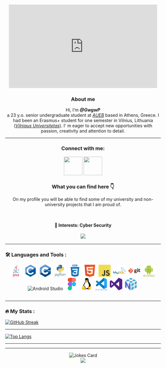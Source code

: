 <div id="header" align="center">
  <!-- <img src="https://media.giphy.com/media/3otOKtnGppPi5Q4hOw/giphy.gif"/>-->
  <!--<img src="https://user-images.githubusercontent.com/74038190/240906093-9be4d344-6782-461a-b5a6-32a07bf7b34e.gif" />-->
  <!--<img src="https://user-images.githubusercontent.com/74038190/248884004-af212da4-8588-4d7c-8400-16e56f2746a0.gif" height="400" width="900"/> -->
  <!--<img src="https://media.giphy.com/media/l4FGKcOu4bKzoHF6w/giphy.gif?cid=ecf05e4776u1x3s0vzycdvsywru63ysijpkyiez8s00lhgw3&ep=v1_gifs_search&rid=giphy.gif" height="400" width="900"> -->
  <div style="width:480px"><iframe allow="fullscreen" frameBorder="0" height="270" src="https://giphy.com/embed/OYZOPheyZZ3PTD4tig/video" width="480"></iframe></div>
  
</div>

<h3 align="center">About me</h3>

<p align="center">Hi, I’m <i><b>@GwgwP</b></i>
<br>a 23 y.o. senior undergraduate student at <i><a href="https://www.dept.aueb.gr/en/infotech-overview-en">AUEB</a></i> based in Athens, Greece. I had been an Erasmus+ student for one semester in Vilnius, Lithuania (<a href="https://mif.vu.lt/lt3/en/"><i>Vilniaus Universitetas</i></a>). I' m eager to accept new opportunities with passion, creativity and attention to detail.
</p>

---

<h3 align="center">Connect with me:</h3>
<p align="center">
   <a href="https://www.linkedin.com/in/georgia-petsa-/" target="_blank"><img src="https://user-images.githubusercontent.com/74038190/235294012-0a55e343-37ad-4b0f-924f-c8431d9d2483.gif" height="60" width="60" /></a>
   <a href="https://discordapp.com/users/678618870357164070" target="_blank"><img src="https://user-images.githubusercontent.com/74038190/235294015-47144047-25ab-417c-af1b-6746820a20ff.gif" height="60" width="60" /></a>
</p>

<h3 align="center">What you can find here 👇 </h3>

<p align="center"> On my profile you will be able to find some of my university and non-university projects that I am proud of.</p> 

<br>

<h4 align="center">
📖 Interests: Cyber Security</h4>

<div align="center">
<img src="https://user-images.githubusercontent.com/74038190/241765440-80728820-e06b-4f96-9c9e-9df46f0cc0a5.gif"/>
</div>

---

### :hammer_and_wrench: Languages and Tools :

<div align = "center">
  <img src="https://github.com/devicons/devicon/blob/master/icons/java/java-original-wordmark.svg" title="Java" alt="Java" width="40" height="40"/>&nbsp;
   <img src="https://github.com/devicons/devicon/blob/master/icons/c/c-original.svg" title="C" alt="C" width="40" height="40"/>&nbsp;
   <img src="https://github.com/devicons/devicon/blob/master/icons/cplusplus/cplusplus-original.svg" title="CPLUSPLUS" alt="CPP" width="40" height="40"/>&nbsp;
    <img src="https://github.com/devicons/devicon/blob/master/icons/python/python-original-wordmark.svg" title="Python" alt="Python" width="40" height="40"/>&nbsp;
  <img src="https://github.com/devicons/devicon/blob/master/icons/css3/css3-plain-wordmark.svg"  title="CSS3" alt="CSS" width="40" height="40"/>&nbsp;
  <img src="https://github.com/devicons/devicon/blob/master/icons/html5/html5-original.svg" title="HTML5" alt="HTML" width="40" height="40"/>&nbsp;
  <img src="https://github.com/devicons/devicon/blob/master/icons/javascript/javascript-original.svg" title="JavaScript" alt="JavaScript" width="40" height="40"/>&nbsp;
  <img src="https://github.com/devicons/devicon/blob/master/icons/mysql/mysql-original-wordmark.svg" title="MySQL"  alt="MySQL" width="40" height="40"/>&nbsp;
  <img src="https://github.com/devicons/devicon/blob/master/icons/git/git-original-wordmark.svg" title="Git" **alt="Git" width="40" height="40"/>&nbsp;
  <img src="https://github.com/devicons/devicon/blob/master/icons/android/android-plain-wordmark.svg" title="Android Studio" alt="Android Studio" width="40" height="40"/>&nbsp;
  <img src="https://camo.githubusercontent.com/eb70bafc8f5beedb0d5c21f25d000cef9d3374bcc4ec3680935ac05a1e90e928/68747470733a2f2f6d656469612e67697068792e636f6d2f6d656469612f694a5758784172325a613645744e32526f772f67697068792e676966" title="Android Studio" alt="Android Studio" width="40" height="40"/>&nbsp;
  <img src="https://github.com/devicons/devicon/blob/master/icons/figma/figma-original.svg" title="Figma" alt="Figma" width="40" height="40"/>&nbsp;
  <img src="https://github.com/devicons/devicon/blob/master/icons/linux/linux-original.svg" title="Linux" alt="Linux" width="40" height="40"/>&nbsp;
  <img src="https://github.com/devicons/devicon/blob/master/icons/vscode/vscode-original-wordmark.svg" title="Visual Studio Code" alt="VSCode" width="40" height="40"/>&nbsp;
  <img src="https://github.com/devicons/devicon/blob/master/icons/visualstudio/visualstudio-plain.svg" alt="Visual Studio" width="40" height="40"/>&nbsp;
  <img src="https://github.com/devicons/devicon/blob/master/icons/numpy/numpy-original.svg" title="NumPy" alt="NumPy" width="40" height="40"/>&nbsp;
</div>
<br>

---

### :fire: My Stats :
[![GitHub Streak](http://github-readme-streak-stats.herokuapp.com?user=GwgwP&theme=dark&background=000000)](https://git.io/streak-stats)

---

[![Top Langs](https://github-readme-stats.vercel.app/api/top-langs/?username=GwgwP&layout=compact&theme=vision-friendly-dark)](https://github.com/anuraghazra/github-readme-stats)

---





<!--<p align="center">
   <a href="https://www.linkedin.com/in/georgia-petsa-/" target="_blank"><img src="https://cdn-icons-png.flaticon.com/512/174/174857.png" height="40" width="40" /></a>
   <a href="https://discordapp.com/users/678618870357164070" target="_blank"><img src="https://seeklogo.com/images/D/discord-color-logo-E5E6DFEF80-seeklogo.com.png" height="30" width="40" /></a>
</p>-->
---

<!-- JOKE API -->

<div align = "center">
<img src="https://readme-jokes.vercel.app/api?hideBorder&theme=gradientBlue" alt="Jokes Card"/>
</div>



<div id="header" align="center">
    <img src="https://media.giphy.com/media/3SL41WtN5l9DNdPJGs/giphy.gif"/>
</div>
